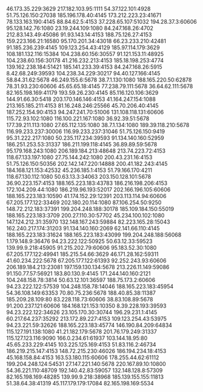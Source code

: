 46.173.35.229:3629
217.182.103.95:1111
54.37.122.101:4928
51.75.126.150:27038
185.196.178.40:4145
173.212.223.23:41671
78.133.163.190:4145
88.84.62.5:4153
37.228.65.107:51032
194.28.37.3:60606
95.128.142.76:1080
23.19.244.109:1080
84.247.168.26:4702
212.83.143.49:45086
91.93.143.14:4153
188.75.126.27:4153
159.223.166.21:16580
95.170.201.34:43018
66.23.233.210:42481
91.185.236.239:4145
109.123.254.43:4129
185.97.114.179:3629
108.181.132.116:15384
104.238.60.156:30557
91.121.153.11:48925
104.238.60.156:30178
41.216.232.213:4153
185.18.198.253:4774
139.162.238.184:51421
185.141.233.39:4153
84.247.168.26:5915
8.42.68.249:39593
104.238.34.229:30217
94.40.127.166:4145
58.84.31.62:5678
46.249.155.6:5678
38.7.1.130:1080
188.165.220.50:62878
78.31.93.230:60606
45.65.65.18:4145
77.238.79.111:5678
36.64.62.111:5678
82.165.198.169:41179
193.59.26.230:4145
85.116.120.106:3629
144.91.66.30:5418
203.170.146.146:4153
41.164.247.154:1088
213.165.185.211:4153
81.16.248.246:25566
45.70.206.40:4145
187.252.154.90:4153
94.247.241.70:51006
131.108.118.131:60606
115.72.93.102:1080
116.100.221.167:1080
36.92.39.51:5678
177.39.211.113:1080
27.65.112.135:1080
38.7.1.134:1080
189.39.118.210:5678
116.99.233.237:30006
116.99.233.237:31046
51.75.126.150:9419
95.31.222.217:1080
50.235.117.234:39593
91.134.140.160:52959
186.251.253.53:31337
186.211.199.118:4145
36.89.89.59:5678
95.179.168.243:1080
206.189.184.213:48648
213.74.223.72:4153
118.67.133.197:1080
27.75.144.242:1080
200.43.231.16:4153
51.75.126.150:50356
202.142.147.220:14888
200.41.182.243:4145
184.168.121.153:42532
45.236.185.1:4153
51.79.166.170:4211
118.67.130.112:1080
50.63.13.3:34063
203.150.128.101:5678
36.90.223.157:4153
188.165.223.183:43783
186.216.198.206:4153
172.104.209.44:1080
186.219.96.193:52017
202.166.196.105:60606
188.165.223.183:10590
41.174.152.29:12391
203.113.114.94:60606
67.205.177.122:33469
202.180.20.114:1080
87.106.254.50:9250
148.72.212.183:37391
199.204.248.188:30178
185.109.184.150:55019
188.165.223.183:3709
200.27.110.30:57702
45.234.100.102:1080
147.124.212.31:35970
132.148.167.243:59884
82.223.165.28:15043
162.240.217.174:31203
91.134.140.160:2069
62.141.66.110:4145
188.165.223.183:31624
188.165.223.183:43099
199.204.248.188:56068
1.179.148.9:36476
94.23.222.122:50925
50.63.12.33:59523
139.99.9.218:45905
91.215.202.79:60606
95.183.52.30:1080
67.205.177.122:49941
185.215.54.66:3629
46.171.28.162:59311
41.60.234.222:5678
67.205.177.122:61393
92.252.243.93:60606
206.189.184.213:23081
197.159.130.134:5678
213.226.11.149:59086
91.150.77.57:56921
183.80.130.9:4145
171.244.140.160:2121
104.248.158.78:3814
50.63.12.101:36597
188.75.173.2:60606
94.23.222.122:57539
104.248.158.78:14046
188.165.223.183:45954
54.36.108.149:63353
70.80.75.236:5678
188.40.85.38:11387
185.209.28.109:80
83.228.118.73:60606
38.83.108.89:5678
91.200.237.121:60606
184.168.121.153:10350
8.39.228.193:39593
94.23.222.122:34626
23.105.170.30:30744
196.29.231.1:4145
60.217.64.237:35292
213.172.89.227:4153
109.123.254.43:53975
94.23.221.59:32626
188.165.223.183:45774
146.190.84.209:64834
115.127.191.138:1080
41.21.182.179:5678
201.76.179.249:31337
115.127.123.116:9090
166.0.234.61:61937
103.144.18.95:80
45.65.233.229:4145
103.225.125.169:4153
51.83.116.2:46734
186.219.215.147:4153
148.72.215.230:46026
186.194.234.18:4153
45.168.158.84:4153
163.53.180.115:60606
178.255.44.62:61112
199.204.248.124:54531
27.147.221.140:5678
220.167.89.10:10800
54.36.221.110:48709
192.140.42.83:59057
132.148.128.8:57309
82.165.198.169:48285
139.99.9.218:38968
185.139.155.155:11813
51.38.64.38:41319
45.117.179.179:17084
82.165.198.169:5534